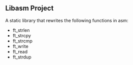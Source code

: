 ## Libasm Project
A static library that rewrites the following functions in asm: <br/>
<ul><li>ft_strlen</li>
<li>ft_strcpy</li>
<li>ft_strcmp</li>
<li>ft_write</li>
<li>ft_read</li>
<li>ft_strdup</li></ul>
